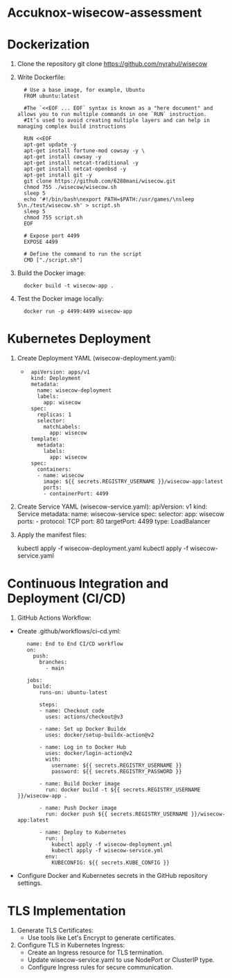 # Accuknox-wisecow-assessment
# Dockerization
   1. Clone the repository git clone https://github.com/nyrahul/wisecow

   2. Write Dockerfile:

            # Use a base image, for example, Ubuntu
            FROM ubuntu:latest

            #The `<<EOF ... EOF` syntax is known as a "here document" and allows you to run multiple commands in one `RUN` instruction.
            #It’s used to avoid creating multiple layers and can help in managing complex build instructions
   
            RUN <<EOF
            apt-get update -y
            apt-get install fortune-mod cowsay -y \
            apt-get install cowsay -y
            apt-get install netcat-traditional -y
            apt-get install netcat-openbsd -y
            apt-get install git -y
            git clone https://github.com/6288mani/wisecow.git
            chmod 755 ./wisecow/wisecow.sh
            sleep 5
            echo '#!/bin/bash\nexport PATH=$PATH:/usr/games/\nsleep 5\n./test/wisecow.sh' > script.sh
            sleep 5
            chmod 755 script.sh
            EOF
   
            # Expose port 4499
            EXPOSE 4499
   
            # Define the command to run the script
            CMD ["./script.sh"]

   3. Build the Docker image:

            docker build -t wisecow-app .

   4. Test the Docker image locally:

            docker run -p 4499:4499 wisecow-app
         
# Kubernetes Deployment
   1. Create Deployment YAML (wisecow-deployment.yaml):
      *      apiVersion: apps/v1
             kind: Deployment
             metadata:
               name: wisecow-deployment
               labels:
                 app: wisecow
             spec:
               replicas: 1
               selector:
                 matchLabels:
                   app: wisecow
             template:
               metadata:
                 labels:
                   app: wisecow
             spec:
               containers:
               - name: wisecow
                 image: ${{ secrets.REGISTRY_USERNAME }}/wisecow-app:latest
                 ports:
                 - containerPort: 4499
      
   2. Create Service YAML (wisecow-service.yaml):
             apiVersion: v1
             kind: Service
             metadata:
               name: wisecow-service
             spec:
               selector:
                 app: wisecow
               ports:
               - protocol: TCP
                 port: 80
                 targetPort: 4499
               type: LoadBalancer

   3. Apply the manifest files:

         kubectl apply -f wisecow-deployment.yaml
         kubectl apply -f wisecow-service.yaml

# Continuous Integration and Deployment (CI/CD)

   1. GitHub Actions Workflow:

   * Create .github/workflows/ci-cd.yml:
     
            name: End to End CI/CD workflow
            on:
              push:
                branches:
                  - main
  
            jobs:
              build:
                runs-on: ubuntu-latest

                steps:
                - name: Checkout code
                  uses: actions/checkout@v3

                - name: Set up Docker Buildx
                  uses: docker/setup-buildx-action@v2

                - name: Log in to Docker Hub
                  uses: docker/login-action@v2
                  with:
                    username: ${{ secrets.REGISTRY_USERNAME }}
                    password: ${{ secrets.REGISTRY_PASSWORD }}

                - name: Build Docker image
                  run: docker build -t ${{ secrets.REGISTRY_USERNAME }}/wisecow-app .

                - name: Push Docker image
                  run: docker push ${{ secrets.REGISTRY_USERNAME }}/wisecow-app:latest
      
                - name: Deploy to Kubernetes
                  run: |
                    kubectl apply -f wisecow-deployment.yml
                    kubectl apply -f wisecow-service.yml
                  env:
                    KUBECONFIG: ${{ secrets.KUBE_CONFIG }}
   * Configure Docker and Kubernetes secrets in the GitHub repository settings.
# TLS Implementation
1. Generate TLS Certificates:
   * Use tools like Let's Encrypt to generate certificates.
2. Configure TLS in Kubernetes Ingress:
   * Create an Ingress resource for TLS termination.
   * Update wisecow-service.yaml to use NodePort or ClusterIP type.
   * Configure Ingress rules for secure communication.
